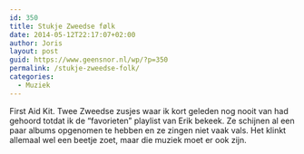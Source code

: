 ```yaml
---
id: 350
title: Stukje Zweedse følk
date: 2014-05-12T22:17:07+02:00
author: Joris
layout: post
guid: https://www.geensnor.nl/wp/?p=350
permalink: /stukje-zweedse-folk/
categories:
  - Muziek
---
```

First Aid Kit. Twee Zweedse zusjes waar ik kort geleden nog nooit van had gehoord totdat ik de &#8220;favorieten&#8221; playlist van Erik bekeek. Ze schijnen al een paar albums opgenomen te hebben en ze zingen niet vaak vals. Het klinkt allemaal wel een beetje zoet, maar die muziek moet er ook zijn.